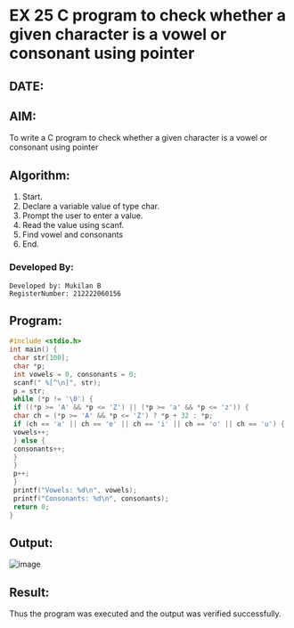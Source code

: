 # EX 25 C program to check whether a given character is a vowel or consonant using pointer
## DATE: 
## AIM:
To write a C program to check whether a given character is a vowel or consonant using pointer

## Algorithm:
1. Start.
2. Declare a variable value of type char.
3. Prompt the user to enter a value.
4. Read the value using scanf.
5. Find vowel and consonants
6. End.

### Developed By:
```
Developed by: Mukilan B
RegisterNumber: 212222060156
```

## Program:
```c program
#include <stdio.h>
int main() {
 char str[100];
 char *p;
 int vowels = 0, consonants = 0;
 scanf(" %[^\n]", str); 
 p = str; 
 while (*p != '\0') {
 if ((*p >= 'A' && *p <= 'Z') || (*p >= 'a' && *p <= 'z')) {
 char ch = (*p >= 'A' && *p <= 'Z') ? *p + 32 : *p;
 if (ch == 'a' || ch == 'e' || ch == 'i' || ch == 'o' || ch == 'u') {
 vowels++;
 } else {
 consonants++;
 }
 }
 p++;
 }
 printf("Vowels: %d\n", vowels);
 printf("Consonants: %d\n", consonants);
 return 0;
}
```

## Output:
![image](https://github.com/user-attachments/assets/2463b546-5d0c-4da0-bbec-39f37630de1e)

## Result:
Thus the program was executed and the output was verified successfully.
